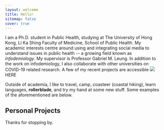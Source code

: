 ```yaml
---
layout: welcome
title: Hello!
sitemap: false
cover: true
---
```


I am a Ph.D. student in Public Health, studying at The University of Hong Kong, Li Ka Shing Faculty of Medicine, School of Public Health. My academic interests centre around using and integrating social media to understand issues in public health -- a growing field known as <i>infodemiology</i>. My supervisor is Professor Gabriel M. Leung. In addition to the work on infodemiology, I also collaborate with other universities on COVID-19 related research. A few of my recent projects are accessible 
<img src="https://jdcyin.github.io/academia/"> HERE </img>

Outside of academia, I like to travel, camp, coasteer (coastal hiking), learn languages, <b>rollerblade</b>, and try my hand at some new stuff. Some examples of the aforementioned are below.

## Personal Projects

<!--projects-->

Thanks for stopping by.